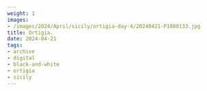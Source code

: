 ```yaml
---
weight: 1
images:
- /images/2024/April/sicily/ortigia-day-4/20240421-P1080133.jpg
title: Ortigia.
date: 2024-04-21
tags:
- archive
- digital
- black-and-white
- ortigia
- sicily
---
```


